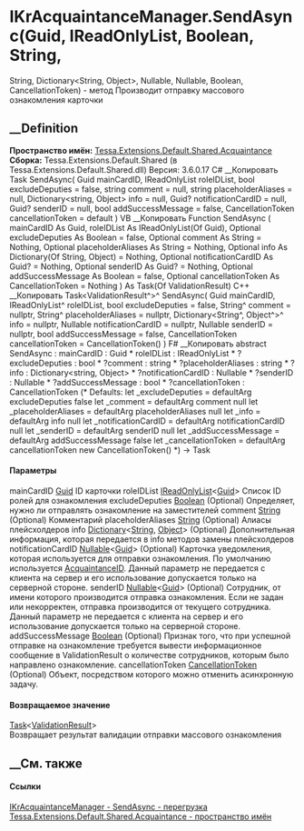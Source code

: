 # IKrAcquaintanceManager.SendAsync(Guid, IReadOnlyList<Guid>, Boolean, String,
String, Dictionary<String, Object>, Nullable<Guid>, Nullable<Guid>, Boolean,
CancellationToken) - метод
Производит отправку массового ознакомления карточки
## __Definition
 **Пространство имён:**
[Tessa.Extensions.Default.Shared.Acquaintance](N_Tessa_Extensions_Default_Shared_Acquaintance.htm)  
 **Сборка:** Tessa.Extensions.Default.Shared (в
Tessa.Extensions.Default.Shared.dll) Версия: 3.6.0.17
C# __Копировать
     Task<ValidationResult> SendAsync(
    	Guid mainCardID,
    	IReadOnlyList<Guid> roleIDList,
    	bool excludeDeputies = false,
    	string comment = null,
    	string placeholderAliases = null,
    	Dictionary<string, Object> info = null,
    	Guid? notificationCardID = null,
    	Guid? senderID = null,
    	bool addSuccessMessage = false,
    	CancellationToken cancellationToken = default
    )
VB __Копировать
     Function SendAsync ( 
    	mainCardID As Guid,
    	roleIDList As IReadOnlyList(Of Guid),
    	Optional excludeDeputies As Boolean = false,
    	Optional comment As String = Nothing,
    	Optional placeholderAliases As String = Nothing,
    	Optional info As Dictionary(Of String, Object) = Nothing,
    	Optional notificationCardID As Guid? = Nothing,
    	Optional senderID As Guid? = Nothing,
    	Optional addSuccessMessage As Boolean = false,
    	Optional cancellationToken As CancellationToken = Nothing
    ) As Task(Of ValidationResult)
C++ __Копировать
    Task<ValidationResult^>^ SendAsync(
    	Guid mainCardID, 
    	IReadOnlyList<Guid>^ roleIDList, 
    	bool excludeDeputies = false, 
    	String^ comment = nullptr, 
    	String^ placeholderAliases = nullptr, 
    	Dictionary<String^, Object^>^ info = nullptr, 
    	Nullable<Guid> notificationCardID = nullptr, 
    	Nullable<Guid> senderID = nullptr, 
    	bool addSuccessMessage = false, 
    	CancellationToken cancellationToken = CancellationToken()
    )
F# __Копировать
     abstract SendAsync : 
            mainCardID : Guid * 
            roleIDList : IReadOnlyList<Guid> * 
            ?excludeDeputies : bool * 
            ?comment : string * 
            ?placeholderAliases : string * 
            ?info : Dictionary<string, Object> * 
            ?notificationCardID : Nullable<Guid> * 
            ?senderID : Nullable<Guid> * 
            ?addSuccessMessage : bool * 
            ?cancellationToken : CancellationToken 
    (* Defaults:
            let _excludeDeputies = defaultArg excludeDeputies false
            let _comment = defaultArg comment null
            let _placeholderAliases = defaultArg placeholderAliases null
            let _info = defaultArg info null
            let _notificationCardID = defaultArg notificationCardID null
            let _senderID = defaultArg senderID null
            let _addSuccessMessage = defaultArg addSuccessMessage false
            let _cancellationToken = defaultArg cancellationToken new CancellationToken()
    *)
    -> Task<ValidationResult> 
#### Параметры
mainCardID [Guid](https://learn.microsoft.com/dotnet/api/system.guid)
    ID карточки
roleIDList
[IReadOnlyList](https://learn.microsoft.com/dotnet/api/system.collections.generic.ireadonlylist-1)<[Guid](https://learn.microsoft.com/dotnet/api/system.guid)>
    Список ID ролей для ознакомления
excludeDeputies
[Boolean](https://learn.microsoft.com/dotnet/api/system.boolean) (Optional)
    Определяет, нужно ли отправлять ознакомление на заместителей
comment [String](https://learn.microsoft.com/dotnet/api/system.string)
(Optional)
    Комментарий
placeholderAliases
[String](https://learn.microsoft.com/dotnet/api/system.string) (Optional)
    Алиасы плейсхолдеров
info
[Dictionary](https://learn.microsoft.com/dotnet/api/system.collections.generic.dictionary-2)<[String](https://learn.microsoft.com/dotnet/api/system.string),
[Object](https://learn.microsoft.com/dotnet/api/system.object)> (Optional)
    Дополнительная информация, которая передается в info методов замены плейсхолдеров
notificationCardID
[Nullable](https://learn.microsoft.com/dotnet/api/system.nullable-1)<[Guid](https://learn.microsoft.com/dotnet/api/system.guid)>
(Optional)
     Карточка уведомления, которая используется для отправки ознакомления. По умолчанию используется [AcquaintanceID](F_Tessa_Extensions_Default_Shared_DefaultNotifications_AcquaintanceID.htm). Данный параметр не передается с клиента на сервер и его использование допускается только на серверной стороне. 
senderID
[Nullable](https://learn.microsoft.com/dotnet/api/system.nullable-1)<[Guid](https://learn.microsoft.com/dotnet/api/system.guid)>
(Optional)
     Сотрудник, от имени которого производится отправка ознакомления. Если не задан или некорректен, отправка производится от текущего сотрудника. Данный параметр не передается с клиента на сервер и его использование допускается только на серверной стороне. 
addSuccessMessage
[Boolean](https://learn.microsoft.com/dotnet/api/system.boolean) (Optional)
     Признак того, что при успешной отправке на ознакомление требуется вывести информационное сообщение в ValidationResult о количестве сотрудников, которым было направлено ознакомление. 
cancellationToken
[CancellationToken](https://learn.microsoft.com/dotnet/api/system.threading.cancellationtoken)
(Optional)
    Объект, посредством которого можно отменить асинхронную задачу.
#### Возвращаемое значение
[Task](https://learn.microsoft.com/dotnet/api/system.threading.tasks.task-1)<[ValidationResult](T_Tessa_Platform_Validation_ValidationResult.htm)>  
Возвращает результат валидации отправки массового ознакомления
##  __См. также
#### Ссылки
[IKrAcquaintanceManager -
](T_Tessa_Extensions_Default_Shared_Acquaintance_IKrAcquaintanceManager.htm)
[SendAsync -
перегрузка](Overload_Tessa_Extensions_Default_Shared_Acquaintance_IKrAcquaintanceManager_SendAsync.htm)
[Tessa.Extensions.Default.Shared.Acquaintance - пространство
имён](N_Tessa_Extensions_Default_Shared_Acquaintance.htm)
